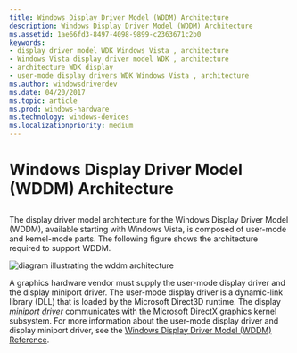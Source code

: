 ```yaml
---
title: Windows Display Driver Model (WDDM) Architecture
description: Windows Display Driver Model (WDDM) Architecture
ms.assetid: 1ae66fd3-8497-4098-9899-c2363671c2b0
keywords:
- display driver model WDK Windows Vista , architecture
- Windows Vista display driver model WDK , architecture
- architecture WDK display
- user-mode display drivers WDK Windows Vista , architecture
ms.author: windowsdriverdev
ms.date: 04/20/2017
ms.topic: article
ms.prod: windows-hardware
ms.technology: windows-devices
ms.localizationpriority: medium
---
```


# Windows Display Driver Model (WDDM) Architecture


## <span id="ddk_longhorn_display_driver_model_architecture_gg"></span><span id="DDK_LONGHORN_DISPLAY_DRIVER_MODEL_ARCHITECTURE_GG"></span>


The display driver model architecture for the Windows Display Driver Model (WDDM), available starting with Windows Vista, is composed of user-mode and kernel-mode parts. The following figure shows the architecture required to support WDDM.

![diagram illustrating the wddm architecture](images/dx10arch.png)

A graphics hardware vendor must supply the user-mode display driver and the display miniport driver. The user-mode display driver is a dynamic-link library (DLL) that is loaded by the Microsoft Direct3D runtime. The display [*miniport driver*](https://msdn.microsoft.com/library/windows/hardware/ff556308#wdkgloss-miniport-driver) communicates with the Microsoft DirectX graphics kernel subsystem. For more information about the user-mode display driver and display miniport driver, see the [Windows Display Driver Model (WDDM) Reference](https://msdn.microsoft.com/library/windows/hardware/ff570595).

 

 





